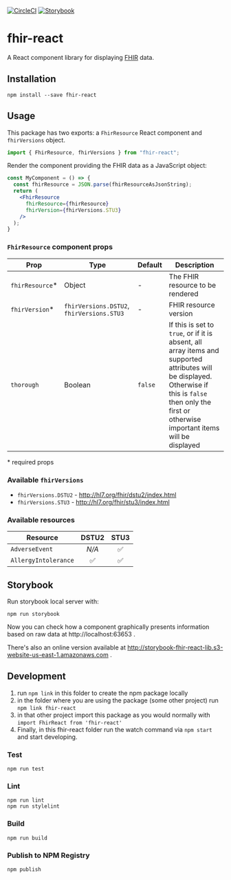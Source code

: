 [![CircleCI](https://circleci.com/gh/1uphealth/fhir-react/tree/master.svg?style=svg)](https://circleci.com/gh/1uphealth/fhir-react/tree/master)
[![Storybook](https://github.com/storybookjs/brand/raw/master/badge/badge-storybook.svg?sanitize=true)](http://storybook-fhir-react-lib.s3-website-us-east-1.amazonaws.com/)

# fhir-react

A React component library for displaying [FHIR](https://1up.health/dev/doc/introduction-to-fhir) data.

## Installation

```
npm install --save fhir-react
```

## Usage

This package has two exports: a `FhirResource` React component and `fhirVersions` object.

```js
import { FhirResource, fhirVersions } from "fhir-react";
```

Render the component providing the FHIR data as a JavaScript object:

```jsx
const MyComponent = () => {
  const fhirResource = JSON.parse(fhirResourceAsJsonString);
  return (
    <FhirResource
      fhirResource={fhirResource}
      fhirVersion={fhirVersions.STU3}
    />
  );
}
```

### `FhirResource` component props

| Prop | Type | Default | Description |
|-|-|-|-|
| `fhirResource`* | Object | - | The FHIR resource to be rendered |
| `fhirVersion`* | `fhirVersions.DSTU2`, `fhirVersions.STU3` | - | FHIR resource version |
| `thorough` | Boolean | `false` | If this is set to `true`, or if it is absent, all array items and supported attributes will be displayed. Otherwise if this is `false` then only the first or otherwise important items will be displayed |

\* required props

### Available `fhirVersions`

* `fhirVersions.DSTU2` - http://hl7.org/fhir/dstu2/index.html
* `fhirVersions.STU3` - http://hl7.org/fhir/stu3/index.html

### Available resources

| Resource | DSTU2 | STU3 |
|-|:-:|:-:|
| `AdverseEvent` | _N/A_ | ✅ |
| `AllergyIntolerance` | ✅ | ✅ |

## Storybook

Run storybook local server with:

```
npm run storybook
```

Now you can check how a component graphically presents information based on raw data at http://localhost:63653 .

There's also an online version available at http://storybook-fhir-react-lib.s3-website-us-east-1.amazonaws.com .

## Development

1. run `npm link` in this folder to create the npm package locally
1. in the folder where you are using the package (some other project) run `npm link fhir-react`
1. in that other project import this package as you would normally with `import FhirReact from 'fhir-react'`
1. Finally, in this fhir-react folder run the watch command via `npm start` and start developing.

### Test

```
npm run test
```


### Lint

```
npm run lint
npm run stylelint
```

### Build

```
npm run build
```

### Publish to NPM Registry

```
npm publish
```
